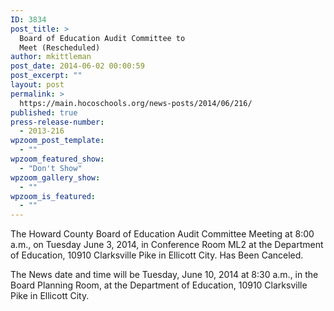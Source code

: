 ```yaml
---
ID: 3834
post_title: >
  Board of Education Audit Committee to
  Meet (Rescheduled)
author: mkittleman
post_date: 2014-06-02 00:00:59
post_excerpt: ""
layout: post
permalink: >
  https://main.hocoschools.org/news-posts/2014/06/216/
published: true
press-release-number:
  - 2013-216
wpzoom_post_template:
  - ""
wpzoom_featured_show:
  - "Don't Show"
wpzoom_gallery_show:
  - ""
wpzoom_is_featured:
  - ""
---
```

The Howard County Board of Education Audit Committee Meeting at 8:00 a.m., on Tuesday June 3, 2014, in Conference Room ML2 at the Department of Education, 10910 Clarksville Pike in Ellicott City. Has Been Canceled.

The News date and time will be Tuesday, June 10, 2014 at 8:30 a.m., in the Board Planning Room, at the Department of Education, 10910 Clarksville Pike in Ellicott City.